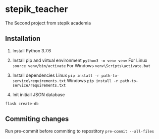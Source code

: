 # stepik_teacher
 The Second project from stepik academia


## Installation

1. Install Python 3.7.6
2. Install pip and virtual environment
 `python3 -m venv venv`
 For Linux
 `source venv/bin/activate`
 For Windows
 `venv\Scripts\activate.bat`

3. Install dependencies
 Linux
 `pip install -r path-to-service\requirements.txt`
 Windows
 `pip install -r path-to-service/requirements.txt`

 4. Init initiall JSON database

 `flask create-db`

## Commiting changes
Run pre-commit before commiting to repostitory
 `pre-commit --all-files`
